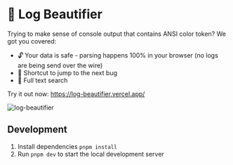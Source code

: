 
# 🦄 Log Beautifier

Trying to make sense of console output that contains ANSI color token? We got you covered:

* 🔓 Your data is safe - parsing happens 100% in your browser (no logs are being send over the wire)
* 🐛 Shortcut to jump to the next bug
* 🔎 Full text search

Try it out now: https://log-beautifier.vercel.app/

![log-beautifier](https://user-images.githubusercontent.com/2635143/201309985-ffe520dd-7e16-4f71-979e-2034af24afb9.gif)


## Development

1. Install dependencies `pnpm install`
2. Run `pnpm dev` to start the local development server
